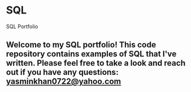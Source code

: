 # SQL
SQL Portfolio
## Welcome to my SQL portfolio! This code repository contains examples of SQL that I've written. Please feel free to take a look and reach out if you have any questions: yasminkhan0722@yahoo.com
